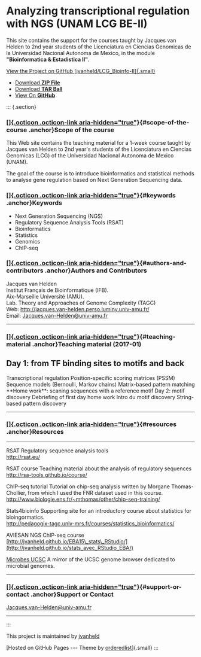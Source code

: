 # Analyzing transcriptional regulation with NGS (UNAM LCG BE-II)

This site contains the support for the courses  taught by Jacques van Helden to 2nd year students of the
Licenciatura en Ciencias Genomicas de la Universidad Nacional Autonoma
de Mexico, in the module  **"Bioinformatica & Estadistica II"**.

[View the Project on GitHub
[jvanheld/LCG\_Bioinfo-II]{.small}](https://github.com/jvanheld/LCG_Bioinfo-II)

-   [Download **ZIP
    File**](https://github.com/jvanheld/LCG_Bioinfo-II/zipball/master)
-   [Download **TAR
    Ball**](https://github.com/jvanheld/LCG_Bioinfo-II/tarball/master)
-   [View On **GitHub**](https://github.com/jvanheld/LCG_Bioinfo-II)

::: {.section}
### [[]{.octicon .octicon-link aria-hidden="true"}](#scope-of-the-course){#scope-of-the-course .anchor}Scope of the course

This Web site contains the teaching material for a 1-week course taught
by Jacques van Helden to 2nd year\'s students of the Licenciatura en
Ciencias Genomicas (LCG) of the Universidad Nacional Autonoma de Mexico
(UNAM).

The goal of the course is to introduce bioinformatics and statistical
methods to analyse gene regulation based on Next Generation Sequencing
data.

### [[]{.octicon .octicon-link aria-hidden="true"}](#keywords){#keywords .anchor}Keywords

-   Next Generation Sequencing (NGS)
-   Regulatory Sequence Analysis Tools (RSAT)
-   Bioinformatics
-   Statistics
-   Genomics
-   ChIP-seq

### [[]{.octicon .octicon-link aria-hidden="true"}](#authors-and-contributors){#authors-and-contributors .anchor}Authors and Contributors

Jacques van Helden\
Institut Français de Bioinformatique (IFB).\
Aix-Marseille Université (AMU).\
Lab. Theory and Approaches of Genome Complexity (TAGC)\
Web: <http://jacques.van-helden.perso.luminy.univ-amu.fr/>\
Email: <Jacques.van-Helden@univ-amu.fr>

------------------------------------------------------------------------

### [[]{.octicon .octicon-link aria-hidden="true"}](#teaching-material){#teaching-material .anchor}Teaching material (2017-01)

  Day 1: from TF binding sites to motifs and back
  -------------------------------------------------------------
  Transcriptional regulation
  Position-specific scoring matrices (PSSM)
  Sequence models (Bernoulli, Markov chains)
  Matrix-based pattern matching
  \*\*Home work\*\*: scaning sequences with a reference motif
  Day 2: motif discovery
  Debriefing of first day home work
  Intro du motif discovery
  String-based pattern discovery

------------------------------------------------------------------------

### [[]{.octicon .octicon-link aria-hidden="true"}](#resources){#resources .anchor}Resources

  -------------------------------------------- ---------------------------------------------------------------------------------------------------------------------------
  RSAT                                         Regulatory sequence analysis tools\
                                               <http://rsat.eu/>

  RSAT course                                  Teaching material about the analysis of regulatory sequences\
                                               <http://rsa-tools.github.io/course/>

  ChIP-seq tutorial                            Tutorial on chip-seq analysis written by Morgane Thomas-Chollier, from which I used the FNR dataset used in this course.\
                                               <http://www.biologie.ens.fr/~mthomas/other/chip-seq-training/>

  Stats4bioinfo                                Supporting site for an introductory course about statistics for bioingormatics.\
                                               <http://pedagogix-tagc.univ-mrs.fr/courses/statistics_bioinformatics/>

  AVIESAN NGS ChIP-seq course                  [http://jvanheld.github.io/EBA15\_stats\_RStudio/](http://jvanheld.github.io/stats_avec_RStudio_EBA/)

  [Microbes UCSC](http://microbes.ucsc.edu/)   A mirror of the UCSC genome browser dedicated to microbial genomes.
  -------------------------------------------- ---------------------------------------------------------------------------------------------------------------------------

### [[]{.octicon .octicon-link aria-hidden="true"}](#support-or-contact){#support-or-contact .anchor}Support or Contact

<Jacques.van-Helden@univ-amu.fr>

------------------------------------------------------------------------
:::

This project is maintained by [jvanheld](https://github.com/jvanheld)

[Hosted on GitHub Pages --- Theme by
[orderedlist](https://github.com/orderedlist)]{.small}
:::
